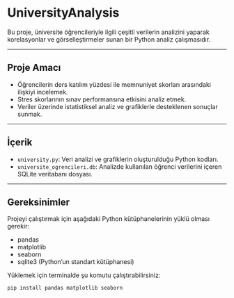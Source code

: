# UniversityAnalysis

Bu proje, üniversite öğrencileriyle ilgili çeşitli verilerin analizini yaparak korelasyonlar ve görselleştirmeler sunan bir Python analiz çalışmasıdır.

---

## Proje Amacı

- Öğrencilerin ders katılım yüzdesi ile memnuniyet skorları arasındaki ilişkiyi incelemek.
- Stres skorlarının sınav performansına etkisini analiz etmek.
- Veriler üzerinde istatistiksel analiz ve grafiklerle desteklenen sonuçlar sunmak.

---

## İçerik

- `university.py`: Veri analizi ve grafiklerin oluşturulduğu Python kodları.
- `universite_ogrencileri.db`: Analizde kullanılan öğrenci verilerini içeren SQLite veritabanı dosyası.

---

## Gereksinimler

Projeyi çalıştırmak için aşağıdaki Python kütüphanelerinin yüklü olması gerekir:

- pandas
- matplotlib
- seaborn
- sqlite3 (Python’un standart kütüphanesi)

Yüklemek için terminalde şu komutu çalıştırabilirsiniz:

```bash
pip install pandas matplotlib seaborn
